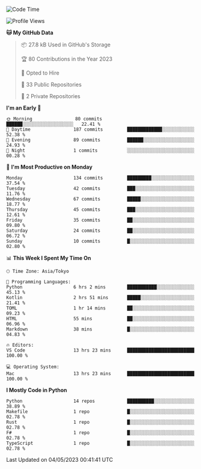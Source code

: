 <!--START_SECTION:waka-->
![Code Time](http://img.shields.io/badge/Code%20Time-661%20hrs%2017%20mins-blue)

![Profile Views](http://img.shields.io/badge/Profile%20Views-0-blue)

**🐱 My GitHub Data** 

> 📦 27.8 kB Used in GitHub's Storage 
 > 
> 🏆 80 Contributions in the Year 2023
 > 
> 💼 Opted to Hire
 > 
> 📜 33 Public Repositories 
 > 
> 🔑 2 Private Repositories 
 > 
**I'm an Early 🐤** 

```text
🌞 Morning                80 commits          ██████░░░░░░░░░░░░░░░░░░░   22.41 % 
🌆 Daytime                187 commits         █████████████░░░░░░░░░░░░   52.38 % 
🌃 Evening                89 commits          ██████░░░░░░░░░░░░░░░░░░░   24.93 % 
🌙 Night                  1 commits           ░░░░░░░░░░░░░░░░░░░░░░░░░   00.28 % 
```
📅 **I'm Most Productive on Monday** 

```text
Monday                   134 commits         █████████░░░░░░░░░░░░░░░░   37.54 % 
Tuesday                  42 commits          ███░░░░░░░░░░░░░░░░░░░░░░   11.76 % 
Wednesday                67 commits          █████░░░░░░░░░░░░░░░░░░░░   18.77 % 
Thursday                 45 commits          ███░░░░░░░░░░░░░░░░░░░░░░   12.61 % 
Friday                   35 commits          ██░░░░░░░░░░░░░░░░░░░░░░░   09.80 % 
Saturday                 24 commits          ██░░░░░░░░░░░░░░░░░░░░░░░   06.72 % 
Sunday                   10 commits          █░░░░░░░░░░░░░░░░░░░░░░░░   02.80 % 
```


📊 **This Week I Spent My Time On** 

```text
🕑︎ Time Zone: Asia/Tokyo

💬 Programming Languages: 
Python                   6 hrs 2 mins        ███████████░░░░░░░░░░░░░░   45.13 % 
Kotlin                   2 hrs 51 mins       █████░░░░░░░░░░░░░░░░░░░░   21.41 % 
TOML                     1 hr 14 mins        ██░░░░░░░░░░░░░░░░░░░░░░░   09.23 % 
HTML                     55 mins             ██░░░░░░░░░░░░░░░░░░░░░░░   06.96 % 
Markdown                 38 mins             █░░░░░░░░░░░░░░░░░░░░░░░░   04.83 % 

🔥 Editors: 
VS Code                  13 hrs 23 mins      █████████████████████████   100.00 % 

💻 Operating System: 
Mac                      13 hrs 23 mins      █████████████████████████   100.00 % 
```

**I Mostly Code in Python** 

```text
Python                   14 repos            ██████████░░░░░░░░░░░░░░░   38.89 % 
Makefile                 1 repo              █░░░░░░░░░░░░░░░░░░░░░░░░   02.78 % 
Rust                     1 repo              █░░░░░░░░░░░░░░░░░░░░░░░░   02.78 % 
F#                       1 repo              █░░░░░░░░░░░░░░░░░░░░░░░░   02.78 % 
TypeScript               1 repo              █░░░░░░░░░░░░░░░░░░░░░░░░   02.78 % 
```




 Last Updated on 04/05/2023 00:41:41 UTC
<!--END_SECTION:waka-->
